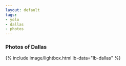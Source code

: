 ```yaml
---
layout: default
tags:
- yolo
- dallas
- photos
---
```


### Photos of Dallas

{% include image/lightbox.html lb-data="lb-dallas" %}



